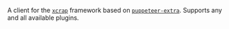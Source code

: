 A client for the [`xcrap`](https://www.npmjs.com/package/xcrap) framework based on [`puppeteer-extra`](https://www.npmjs.com/package/puppeteer-extra). Supports any and all available plugins.